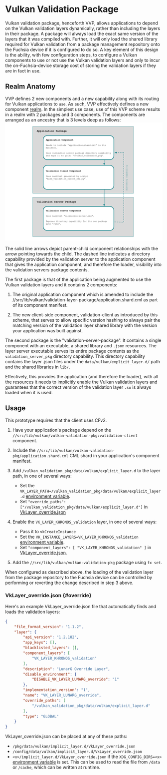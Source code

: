 # Vulkan Validation Package

Vulkan validation package, henceforth VVP, allows applications to depend on the Vulkan validation
layers dynamically, rather than including the layers in their package. A package will always load
the exact same version of the layers that it was compiled with. Further, it will only load the
shared library required for Vulkan validation from a package management repository onto the Fuchsia
device if it is configured to do so. A key element of this design is the ability, with few
configuration steps, to configure a Vulkan components to use or not use the Vulkan validation layers
and only to incur the on-Fuchsia-device storage cost of storing the validation layers if they are in
fact in use.

## Realm Anatomy

VVP defines 2 new components and a new capability along with its routing for Vulkan applications to
`use`. As such, VVP effectively defines a new component [realm][realm]. In the simplest use case,
use of this VVP scheme results in a realm with 2 packages and 3 components. The components are
arranged as an ancestry that is 3 levels deep as follows: <br>![realm][realm-anatomy]<br>

The solid line arrows depict parent-child component relationships with the arrow pointing towards
the child. The dashed line indicates a directory capability provided by the validation server to the
application component that gives the application component, and therefore the loader, visibility
into the validation servers package contents.

The first package is that of the application being augmented to use the Vulkan validation layers and
it contains 2 components:

   1. The original application component which is amended to include the
      //src/lib/vulkan/validation-layer-package/application.shard.cml as part of its component
      manifest.

   2. The new client-side component, validation-client as introduced by this scheme, that serves to
      allow specific version hashing to always pair the matching version of the validation layer
      shared library with the version your application was built against.



The second package is the "validation-server-package". It contains a single component with an
executable, a shared library and `.json` resources.  The layer server executable serves its entire
package contents as the `validation_server_pkg` directory capability. This directory capability
contains the layer .json files under the `data/vulkan/explicit_layer.d/` path and the shared
libraries in  `lib/`.

Effectively, this provides the application (and therefore the loader), with all the resources it
needs to implicitly enable the Vulkan validation layers and guarantees that the correct version of
the validation layer `.so` is always loaded when it is used.

## Usage

This prototype requires that the client uses CFv2.

1. Have your application's package depend on the
   `//src/lib/vulkan/vulkan-validation-pkg:validation-client` component.
2. Include the `//src/lib/vulkan/vulkan-validation-pkg/application.shard.cml` CML shard in your
   application's component manifest.
3. Add `/vulkan_validation_pkg/data/vulkan/explicit_layer.d` to the layer path, in one of several
   ways:

    * Set the `VK_LAYER_PATH=/vulkan_validation_pkg/data/vulkan/explicit_layer.d`
      [environment variable][environ].
    * Set `"override_paths": ["/vulkan_validation_pkg/data/vulkan/explicit_layer.d"]` in
      [VkLayer_override.json](#override)

4. Enable the `VK_LAYER_KHRONOS_validation` layer, in one of several ways:

    * Pass it to `vkCreateInstance`
    * Set the `VK_INSTANCE_LAYERS=VK_LAYER_KHRONOS_validation` [environment variable][environ].
    * Set `"component_layers": [ "VK_LAYER_KHRONOS_validation" ]` in
      [VkLayer_override.json](#override).

5. Add the `//src/lib/vulkan/vulkan-validation-pkg` package using `fx set`.

When configured as described above, the loading of the validation layer from the package repository
to the Fuchsia device can be controlled by performing or reverting the change described in step 3
above.

### VkLayer_override.json {#override}

Here's an example VkLayer_override.json file that automatically finds and loads
the validation layers:

```json
{
    "file_format_version": "1.1.2",
    "layer": {
        "api_version": "1.2.182",
        "app_keys": [],
        "blacklisted_layers": [],
        "component_layers": [
            "VK_LAYER_KHRONOS_validation"
        ],
        "description": "LunarG Override Layer",
        "disable_environment": {
            "DISABLE_VK_LAYER_LUNARG_override": "1"
        },
        "implementation_version": "1",
        "name": "VK_LAYER_LUNARG_override",
        "override_paths": [
            "/vulkan_validation_pkg/data/vulkan/explicit_layer.d"
        ],
        "type": "GLOBAL"
    }
}
```

VkLayer_override.json can be placed at any of these paths:

* `/pkg/data/vulkan/implicit_layer.d/VkLayer_override.json`
* `/config/data/vulkan/implicit_layer.d/VkLayer_override.json`
* `<x>/implicit_layer.d/VkLayer_override.json` if the `XDG_CONFIG_DIRS=<x>`
  [environment variable][environ] is set. This can be used to read the file from
  `/data` or `/cache`, which can be written at runtime.

[environ]: docs/concepts/components/v2/elf_runner.md#environment_variables

[realm]: https://fuchsia.dev/fuchsia-src/concepts/components/v2/realms?hl=en
[realm-anatomy]: images/vulkan_validation_pkg.svg
